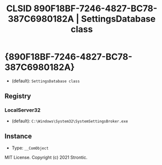 ﻿---
title: "CLSID 890F18BF-7246-4827-BC78-387C6980182A | SettingsDatabase class"
excerpt: What is COM-Object CLSID 890F18BF-7246-4827-BC78-387C6980182A?
---

# {890F18BF-7246-4827-BC78-387C6980182A}

* (default): `SettingsDatabase class`

## Registry


### LocalServer32

* (default): `C:\Windows\System32\SystemSettingsBroker.exe`

## Instance

* Type: `__ComObject`

MIT License. Copyright (c) 2021 Strontic.


